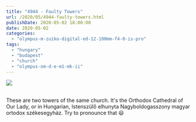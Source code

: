 ```yaml
---
title: "4944 - Faulty Towers"
url: /2020/05/4944-faulty-towers.html
publishDate: 2020-05-02 18:00:00
date: 2020-05-02
categories: 
  - "olympus-m-zuiko-digital-ed-12-100mm-f4-0-is-pro"
tags: 
  - "hungary"
  - "budapest"
  - "church"
  - "olympus-om-d-e-m1-mk-ii"
---
```

<div class="container">
<div class="center"><a target="_blank" href="https://d25zfm9zpd7gm5.cloudfront.net/1200x1200/2018/20180520_190217_lr.jpg"><img class="webfeedsFeaturedVisual" src="https://d25zfm9zpd7gm5.cloudfront.net/0600x0600/2018/20180520_190217_lr.jpg" /></a></div>
</div>
<br />

These are two towers of the same church. It's the Orthodox Cathedral
of Our Lady, or in Hungarian, Istenszülő elhunyta Nagyboldogasszony
magyar ortodox székesegyház. Try to pronounce that :smiley: